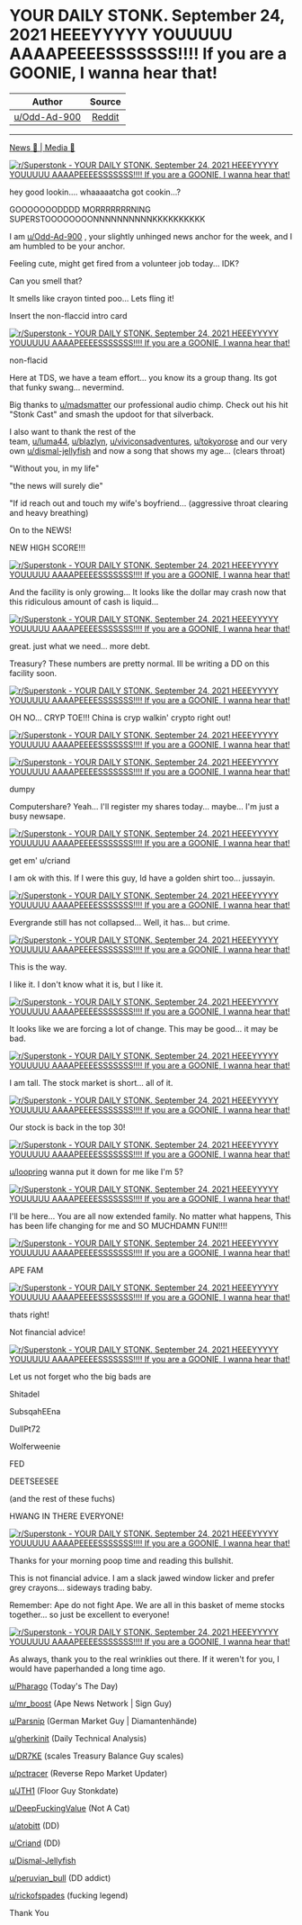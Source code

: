 YOUR DAILY STONK. September 24, 2021 HEEEYYYYY YOUUUUU AAAAPEEEESSSSSSS!!!! If you are a GOONIE, I wanna hear that!
===================================================================================================================

| Author       | Source       | 
| :-------------: |:-------------:|
|  [u/Odd-Ad-900](https://www.reddit.com/user/Odd-Ad-900/) | [Reddit](https://www.reddit.com/r/Superstonk/comments/puhokn/your_daily_stonk_september_24_2021_heeeyyyyy/) | 

---

[News 📰 | Media 📱](https://www.reddit.com/r/Superstonk/search?q=flair_name%3A%22News%20%F0%9F%93%B0%20%7C%20Media%20%F0%9F%93%B1%22&restrict_sr=1)

[![r/Superstonk - YOUR DAILY STONK. September 24, 2021 HEEEYYYYY YOUUUUU AAAAPEEEESSSSSSS!!!! If you are a GOONIE, I wanna hear that!](https://preview.redd.it/w7fy9fvlifp71.png?width=1600&format=png&auto=webp&s=308bd8092074c345de4371f98990dd8853c66737)](https://preview.redd.it/w7fy9fvlifp71.png?width=1600&format=png&auto=webp&s=308bd8092074c345de4371f98990dd8853c66737)

hey good lookin.... whaaaaatcha got cookin...?

GOOOOOOODDDD MORRRRRRRNING SUPERSTOOOOOOOONNNNNNNNNNKKKKKKKKKK

I am [u/Odd-Ad-900](https://www.reddit.com/u/Odd-Ad-900/) , your slightly unhinged news anchor for the week, and I am humbled to be your anchor.

Feeling cute, might get fired from a volunteer job today... IDK?

Can you smell that?

It smells like crayon tinted poo... Lets fling it!

Insert the non-flaccid intro card

[![r/Superstonk - YOUR DAILY STONK. September 24, 2021 HEEEYYYYY YOUUUUU AAAAPEEEESSSSSSS!!!! If you are a GOONIE, I wanna hear that!](https://preview.redd.it/q0m1prwpifp71.png?width=680&format=png&auto=webp&s=52d82cf1f847fe0a565937b1cad0adddf99ca118)](https://preview.redd.it/q0m1prwpifp71.png?width=680&format=png&auto=webp&s=52d82cf1f847fe0a565937b1cad0adddf99ca118)

non-flacid

Here at TDS, we have a team effort... you know its a group thang. Its got that funky swang... nevermind.

Big thanks to [u/madsmatter](https://www.reddit.com/u/madsmatter/) our professional audio chimp. Check out his hit "Stonk Cast" and smash the updoot for that silverback.

I also want to thank the rest of the team, [u/luma44](https://www.reddit.com/u/luma44/), [u/blazlyn](https://www.reddit.com/u/blazlyn/), [u/viviconsadventures](https://www.reddit.com/u/viviconsadventures/), [u/tokyorose](https://www.reddit.com/u/tokyorose/) and our very own [u/dismal-jellyfish](https://www.reddit.com/u/dismal-jellyfish/) and now a song that shows my age... (clears throat)

"Without you, in my life"

"the news will surely die"

"If id reach out and touch my wife's boyfriend... (aggressive throat clearing and heavy breathing)

On to the NEWS!

NEW HIGH SCORE!!!

[![r/Superstonk - YOUR DAILY STONK. September 24, 2021 HEEEYYYYY YOUUUUU AAAAPEEEESSSSSSS!!!! If you are a GOONIE, I wanna hear that!](https://preview.redd.it/v2ickwarmfp71.jpg?width=960&format=pjpg&auto=webp&s=b6c1339ddc680c54b6f827574b11efc4f22cd2b6)](https://preview.redd.it/v2ickwarmfp71.jpg?width=960&format=pjpg&auto=webp&s=b6c1339ddc680c54b6f827574b11efc4f22cd2b6)

And the facility is only growing... It looks like the dollar may crash now that this ridiculous amount of cash is liquid...

[![r/Superstonk - YOUR DAILY STONK. September 24, 2021 HEEEYYYYY YOUUUUU AAAAPEEEESSSSSSS!!!! If you are a GOONIE, I wanna hear that!](https://preview.redd.it/jfau0qjpmfp71.jpg?width=1170&format=pjpg&auto=webp&s=43a917fe5a405205fc1f827a04a2f359f2cd12e7)](https://preview.redd.it/jfau0qjpmfp71.jpg?width=1170&format=pjpg&auto=webp&s=43a917fe5a405205fc1f827a04a2f359f2cd12e7)

great. just what we need... more debt.

Treasury? These numbers are pretty normal. Ill be writing a DD on this facility soon.

[![r/Superstonk - YOUR DAILY STONK. September 24, 2021 HEEEYYYYY YOUUUUU AAAAPEEEESSSSSSS!!!! If you are a GOONIE, I wanna hear that!](https://preview.redd.it/i7lsi0paofp71.png?width=640&format=png&auto=webp&s=6a3a5ce3ff15904e80349f1e3f69095c56c372b3)](https://preview.redd.it/i7lsi0paofp71.png?width=640&format=png&auto=webp&s=6a3a5ce3ff15904e80349f1e3f69095c56c372b3)

OH NO... CRYP TOE!!! China is cryp walkin' crypto right out!

[![r/Superstonk - YOUR DAILY STONK. September 24, 2021 HEEEYYYYY YOUUUUU AAAAPEEEESSSSSSS!!!! If you are a GOONIE, I wanna hear that!](https://preview.redd.it/ay1yxbetmfp71.jpg?width=640&format=pjpg&auto=webp&s=4db0e6c36dff90c1ec0c2e0f3673cf429197a8e2)](https://preview.redd.it/ay1yxbetmfp71.jpg?width=640&format=pjpg&auto=webp&s=4db0e6c36dff90c1ec0c2e0f3673cf429197a8e2)

[![r/Superstonk - YOUR DAILY STONK. September 24, 2021 HEEEYYYYY YOUUUUU AAAAPEEEESSSSSSS!!!! If you are a GOONIE, I wanna hear that!](https://preview.redd.it/rrs7w6rbofp71.jpg?width=640&format=pjpg&auto=webp&s=4727eeecfb292b4fd02338b39afa6e20593bb02b)](https://preview.redd.it/rrs7w6rbofp71.jpg?width=640&format=pjpg&auto=webp&s=4727eeecfb292b4fd02338b39afa6e20593bb02b)

dumpy

Computershare? Yeah... I'll register my shares today... maybe... I'm just a busy newsape.

[![r/Superstonk - YOUR DAILY STONK. September 24, 2021 HEEEYYYYY YOUUUUU AAAAPEEEESSSSSSS!!!! If you are a GOONIE, I wanna hear that!](https://preview.redd.it/xwh4ktlumfp71.png?width=690&format=png&auto=webp&s=44296f6ce4113f61ffb56f27e2fd4fd23d0cab1f)](https://preview.redd.it/xwh4ktlumfp71.png?width=690&format=png&auto=webp&s=44296f6ce4113f61ffb56f27e2fd4fd23d0cab1f)

get em' u/criand

I am ok with this. If I were this guy, Id have a golden shirt too... jussayin.

[![r/Superstonk - YOUR DAILY STONK. September 24, 2021 HEEEYYYYY YOUUUUU AAAAPEEEESSSSSSS!!!! If you are a GOONIE, I wanna hear that!](https://preview.redd.it/ncx74b5hofp71.jpg?width=634&format=pjpg&auto=webp&s=73f4c4afc66b0ec6e6ee19315362fa87264a5162)](https://preview.redd.it/ncx74b5hofp71.jpg?width=634&format=pjpg&auto=webp&s=73f4c4afc66b0ec6e6ee19315362fa87264a5162)

Evergrande still has not collapsed... Well, it has... but crime.

[![r/Superstonk - YOUR DAILY STONK. September 24, 2021 HEEEYYYYY YOUUUUU AAAAPEEEESSSSSSS!!!! If you are a GOONIE, I wanna hear that!](https://preview.redd.it/09i5svnoofp71.jpg?width=527&format=pjpg&auto=webp&s=d2fc7cd2324e11f6c2e7635f1b14181997d97ef1)](https://preview.redd.it/09i5svnoofp71.jpg?width=527&format=pjpg&auto=webp&s=d2fc7cd2324e11f6c2e7635f1b14181997d97ef1)

This is the way.

I like it. I don't know what it is, but I like it.

[![r/Superstonk - YOUR DAILY STONK. September 24, 2021 HEEEYYYYY YOUUUUU AAAAPEEEESSSSSSS!!!! If you are a GOONIE, I wanna hear that!](https://preview.redd.it/t23mekiqofp71.jpg?width=640&format=pjpg&auto=webp&s=5ef31fc5111f69432dc0da5afb80b3bd223c5fd5)](https://preview.redd.it/t23mekiqofp71.jpg?width=640&format=pjpg&auto=webp&s=5ef31fc5111f69432dc0da5afb80b3bd223c5fd5)

It looks like we are forcing a lot of change. This may be good... it may be bad.

[![r/Superstonk - YOUR DAILY STONK. September 24, 2021 HEEEYYYYY YOUUUUU AAAAPEEEESSSSSSS!!!! If you are a GOONIE, I wanna hear that!](https://preview.redd.it/35ksubotofp71.png?width=640&format=png&auto=webp&s=bb1d4af12c6408e08551b5d9736536c2db22e6d8)](https://preview.redd.it/35ksubotofp71.png?width=640&format=png&auto=webp&s=bb1d4af12c6408e08551b5d9736536c2db22e6d8)

I am tall. The stock market is short... all of it.

[![r/Superstonk - YOUR DAILY STONK. September 24, 2021 HEEEYYYYY YOUUUUU AAAAPEEEESSSSSSS!!!! If you are a GOONIE, I wanna hear that!](https://preview.redd.it/0qm9madyofp71.jpg?width=640&format=pjpg&auto=webp&s=e98f22bdf56fe165e3caea74b0830f25ca1c9272)](https://preview.redd.it/0qm9madyofp71.jpg?width=640&format=pjpg&auto=webp&s=e98f22bdf56fe165e3caea74b0830f25ca1c9272)

Our stock is back in the top 30!

[![r/Superstonk - YOUR DAILY STONK. September 24, 2021 HEEEYYYYY YOUUUUU AAAAPEEEESSSSSSS!!!! If you are a GOONIE, I wanna hear that!](https://preview.redd.it/4lgzgm40pfp71.png?width=529&format=png&auto=webp&s=fd3cf8c0e9caffb69d9ce1c42ae49b2c1f6a200c)](https://preview.redd.it/4lgzgm40pfp71.png?width=529&format=png&auto=webp&s=fd3cf8c0e9caffb69d9ce1c42ae49b2c1f6a200c)

[u/loopring](https://www.reddit.com/u/loopring/) wanna put it down for me like I'm 5?

[![r/Superstonk - YOUR DAILY STONK. September 24, 2021 HEEEYYYYY YOUUUUU AAAAPEEEESSSSSSS!!!! If you are a GOONIE, I wanna hear that!](https://preview.redd.it/bxjnl5m8pfp71.jpg?width=769&format=pjpg&auto=webp&s=5e6f570aa9ed2978d9f5ff11617dfbfacb903efb)](https://preview.redd.it/bxjnl5m8pfp71.jpg?width=769&format=pjpg&auto=webp&s=5e6f570aa9ed2978d9f5ff11617dfbfacb903efb)

I'll be here... You are all now extended family. No matter what happens, This has been life changing for me and SO MUCHDAMN FUN!!!!

[![r/Superstonk - YOUR DAILY STONK. September 24, 2021 HEEEYYYYY YOUUUUU AAAAPEEEESSSSSSS!!!! If you are a GOONIE, I wanna hear that!](https://preview.redd.it/29ug6fk9pfp71.jpg?width=640&format=pjpg&auto=webp&s=a606199827a937ca67a09fae66deef596d2d8491)](https://preview.redd.it/29ug6fk9pfp71.jpg?width=640&format=pjpg&auto=webp&s=a606199827a937ca67a09fae66deef596d2d8491)

APE FAM

[![r/Superstonk - YOUR DAILY STONK. September 24, 2021 HEEEYYYYY YOUUUUU AAAAPEEEESSSSSSS!!!! If you are a GOONIE, I wanna hear that!](https://preview.redd.it/4tagdnqgpfp71.jpg?width=640&format=pjpg&auto=webp&s=bcab4fb10c22f5c4168f61d5d0336292a8727b36)](https://preview.redd.it/4tagdnqgpfp71.jpg?width=640&format=pjpg&auto=webp&s=bcab4fb10c22f5c4168f61d5d0336292a8727b36)

thats right!

Not financial advice!

[![r/Superstonk - YOUR DAILY STONK. September 24, 2021 HEEEYYYYY YOUUUUU AAAAPEEEESSSSSSS!!!! If you are a GOONIE, I wanna hear that!](https://preview.redd.it/na8me1zkpfp71.png?width=960&format=png&auto=webp&s=d04a72d9969593f9c7eee5788ec6cfd089bc62f2)](https://preview.redd.it/na8me1zkpfp71.png?width=960&format=png&auto=webp&s=d04a72d9969593f9c7eee5788ec6cfd089bc62f2)

Let us not forget who the big bads are

Shitadel

SubsqahEEna

DullPt72

Wolferweenie

FED

DEETSEESEE

(and the rest of these fuchs)

HWANG IN THERE EVERYONE!

[![r/Superstonk - YOUR DAILY STONK. September 24, 2021 HEEEYYYYY YOUUUUU AAAAPEEEESSSSSSS!!!! If you are a GOONIE, I wanna hear that!](https://preview.redd.it/fgvua2tspfp71.jpg?width=640&format=pjpg&auto=webp&s=1c9e851f01ba2293c92c8214db2340e4c68c7d6a)](https://preview.redd.it/fgvua2tspfp71.jpg?width=640&format=pjpg&auto=webp&s=1c9e851f01ba2293c92c8214db2340e4c68c7d6a)

Thanks for your morning poop time and reading this bullshit.

This is not financial advice. I am a slack jawed window licker and prefer grey crayons... sideways trading baby.

Remember: Ape do not fight Ape. We are all in this basket of meme stocks together... so just be excellent to everyone!

[![r/Superstonk - YOUR DAILY STONK. September 24, 2021 HEEEYYYYY YOUUUUU AAAAPEEEESSSSSSS!!!! If you are a GOONIE, I wanna hear that!](https://preview.redd.it/srdw511upfp71.png?width=554&format=png&auto=webp&s=9b5947120a0375c9c76f89bbe8634023dca723b3)](https://preview.redd.it/srdw511upfp71.png?width=554&format=png&auto=webp&s=9b5947120a0375c9c76f89bbe8634023dca723b3)

As always, thank you to the real wrinklies out there. If it weren't for you, I would have paperhanded a long time ago.

[u/Pharago](https://www.reddit.com/u/Pharago/) (Today's The Day)

[u/mr_boost](https://www.reddit.com/u/mr_boost/) (Ape News Network | Sign Guy)

[u/Parsnip](https://www.reddit.com/u/Parsnip/) (German Market Guy | Diamantenhände)

[u/gherkinit](https://www.reddit.com/u/gherkinit/) (Daily Technical Analysis)

[u/DR7KE](https://www.reddit.com/u/DR7KE/) (scales Treasury Balance Guy scales)

[u/pctracer](https://www.reddit.com/u/pctracer/) (Reverse Repo Market Updater)

[u/JTH1](https://www.reddit.com/u/JTH1/) (Floor Guy Stonkdate)

[u/DeepFuckingValue](https://www.reddit.com/u/DeepFuckingValue/) (Not A Cat)

[u/atobitt](https://www.reddit.com/u/atobitt/) (DD)

[u/Criand](https://www.reddit.com/u/Criand/) (DD)

[u/Dismal-Jellyfish](https://www.reddit.com/u/Dismal-Jellyfish/)

[u/peruvian_bull](https://www.reddit.com/u/peruvian_bull/) (DD addict)

[u/rickofspades](https://www.reddit.com/u/rickofspades/) (fucking legend)

Thank You
